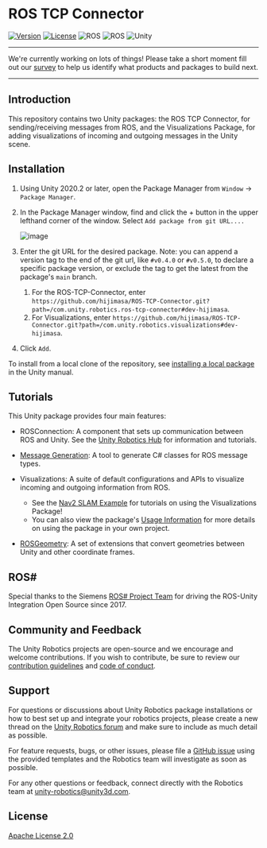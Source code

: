# ROS TCP Connector

[![Version](https://img.shields.io/github/v/tag/Unity-Technologies/ROS-TCP-Connector)](https://github.com/Unity-Technologies/ROS-TCP-Connector/releases)
[![License](https://img.shields.io/badge/license-Apache--2.0-green.svg)](LICENSE.md)
![ROS](https://img.shields.io/badge/ros-melodic,noetic-brightgreen)
![ROS](https://img.shields.io/badge/ros2-foxy,galactic-brightgreen)
![Unity](https://img.shields.io/badge/unity-2020.2+-brightgreen)

---

We're currently working on lots of things! Please take a short moment fill out our [survey](https://unitysoftware.co1.qualtrics.com/jfe/form/SV_0ojVkDVW0nNrHkW) to help us identify what products and packages to build next.

---

## Introduction

This repository contains two Unity packages: the ROS TCP Connector, for sending/receiving messages from ROS, and the Visualizations Package, for adding visualizations of incoming and outgoing messages in the Unity scene.

## Installation
1. Using Unity 2020.2 or later, open the Package Manager from `Window` -> `Package Manager`.
2. In the Package Manager window, find and click the + button in the upper lefthand corner of the window. Select `Add package from git URL....`

    ![image](https://user-images.githubusercontent.com/29758400/110989310-8ea36180-8326-11eb-8318-f67ee200a23d.png)

3. Enter the git URL for the desired package. Note: you can append a version tag to the end of the git url, like `#v0.4.0` or `#v0.5.0`, to declare a specific package version, or exclude the tag to get the latest from the package's `main` branch.
    1. For the ROS-TCP-Connector, enter `https://github.com/hijimasa/ROS-TCP-Connector.git?path=/com.unity.robotics.ros-tcp-connector#dev-hijimasa`.
    2. For Visualizations, enter `https://github.com/hijimasa/ROS-TCP-Connector.git?path=/com.unity.robotics.visualizations#dev-hijimasa`.
4. Click `Add`.

To install from a local clone of the repository, see [installing a local package](https://docs.unity3d.com/Manual/upm-ui-local.html) in the Unity manual.

## Tutorials
<!-- Scripts used to send [ROS](https://www.ros.org/) messages to an [TCP endpoint](https://github.com/hijimasa/ROS_TCP_Endpoint) running as a ROS node. -->

This Unity package provides four main features:

- ROSConnection: A component that sets up communication between ROS and Unity. See the [Unity Robotics Hub](https://github.com/Unity-Technologies/Unity-Robotics-Hub/blob/main/tutorials/ros_unity_integration/README.md) for information and tutorials.

- [Message Generation](MessageGeneration.md): A tool to generate C# classes for ROS message types.

- Visualizations: A suite of default configurations and APIs to visualize incoming and outgoing information from ROS.
    - See the [Nav2 SLAM Example](https://github.com/Unity-Technologies/Robotics-Nav2-SLAM-Example) for tutorials on using the Visualizations Package!
    - You can also view the package's [Usage Information](com.unity.robotics.visualizations/Documentation~/README.md) for more details on using the package in your own project.

- [ROSGeometry](ROSGeometry.md): A set of extensions that convert geometries between Unity and other coordinate frames.

## ROS#

Special thanks to the Siemens [ROS# Project Team]( https://github.com/siemens/ros-sharp/wiki/Info_Acknowledgements) for driving the ROS-Unity Integration Open Source since 2017.

## Community and Feedback

The Unity Robotics projects are open-source and we encourage and welcome contributions.
If you wish to contribute, be sure to review our [contribution guidelines](CONTRIBUTING.md)
and [code of conduct](CODE_OF_CONDUCT.md).

## Support
For questions or discussions about Unity Robotics package installations or how to best set up and integrate your robotics projects, please create a new thread on the [Unity Robotics forum](https://forum.unity.com/forums/robotics.623/) and make sure to include as much detail as possible.

For feature requests, bugs, or other issues, please file a [GitHub issue](https://github.com/Unity-Technologies/ROS-TCP-Connector/issues) using the provided templates and the Robotics team will investigate as soon as possible.

For any other questions or feedback, connect directly with the
Robotics team at [unity-robotics@unity3d.com](mailto:unity-robotics@unity3d.com).

## License
[Apache License 2.0](LICENSE)